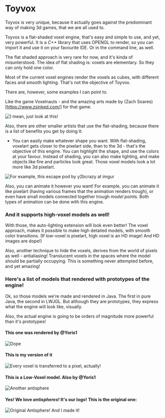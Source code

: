 # Toyvox

Toyvox is very unique, because it actually goes against the predominant way of making 3d games, that we are all used to.

Toyvox is a flat-shaded voxel engine, that's easy and simple to use, and yet, very powerful.
It is a *C++* library that uses OPENGL to render, so you can import it and use it on your favourite IDE. Or in the command line, as well.

The flat shaded approach is very rare for now, and it's kinda of misunterstood.
The idea of flat shading is: voxels are elementary. So they can only hold one color.

Most of the current voxel engines render the voxels as cubes, with different faces and smooth lighting.
That's not the objective of Toyvox.

There are, however, some examples I can point to.

Like the game Voxelnauts - and the amazing arts made by (Zach Soares)[https://www.zsinked.com/] for that game.

![I mean, just look at this!](https://i.pinimg.com/originals/47/04/97/470497843635a32fb5ecb9bd068a5310.gif)

Also, there are other smaller artists that use the flat-shading, because there is a list of benefits you get by doing it:

* You can easily make whatever shape you want. With flat-shading, voxelart gets closer to the pixelart side, than to the 3d - that's the objective of this engine. You can highlight the shape, and use the colors at your favour. Instead of shading, you can also make lighting, and make objects like fire and particles look great. Those voxel models look a lot more like 3d pixelart.

![For example, this escape pod by y2bcrazy at imgur](https://i.imgur.com/HYzIikB.gif)

Also, you can animate it however you want! For example, you can animate it like pixelart (having various frames that the animation renders trough), or even have small models connected together trough *model points*. Both types of animation can be done with this engine.

### And it supports high-voxel models as well!

With those, the auto-lighting extension will look even better! The voxel approach, makes it possible to make high detailed models, with smooth color transitions. (If low-voxel is pixelart, high voxel is an HD image! And HD images are dope!)

Also, another technique to hide the voxels, derives from the world of pixels as well - antialiasing! Translucent voxels in the spaces where the model should be partially occupying. This is something never attempted before, and yet amazing!

### Here's a list of models that rendered with prototypes of the engine!

Ok, so those models we're made and rendered in Java. The first in pure Java, the second in LWJGL.
But although they are prototypes, they express what the engine will look like, visually.

Also, the actual engine is going to be orders of magnitude more powerful than it's prototypes!

#### This one was rendered by @Yoris1
![Dope](https://i.gyazo.com/fd778387e6c269da87fe87d4aebcfff6.gif)

#### This is my version of it
![Every voxel is transferred to a pixel, actually!](https://i.gyazo.com/6dc483c0f3dd406b2d59136daceea31c.gif)

#### This is a Low-Voxel model. Also by @Yoris1
![Another antisphere](https://media.discordapp.net/attachments/557838269648338944/560217648202514462/unknown.png?width=400&height=227)

#### Yes! We love *antispheres*! It's our logo! This is the original one:
![Original Antisphere! And I made it!](https://media.discordapp.net/attachments/557838269648338944/557840245945794580/JPEG_20190319_082404.jpg?width=300&height=300)
